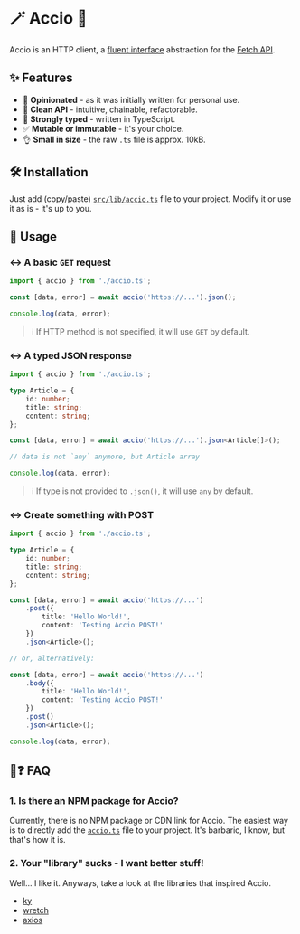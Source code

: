 # 🪄 Accio 🔗

Accio is an HTTP client, a [fluent interface](https://en.wikipedia.org/wiki/Fluent_interface#JavaScript) abstraction for the [Fetch API](https://developer.mozilla.org/en-US/docs/Web/API/Fetch_API).

## ✨ Features

- 🧐 **Opinionated** - as it was initially written for personal use.
- 🔗 **Clean API** - intuitive, chainable, refactorable.
- 💪 **Strongly typed** - written in TypeScript.
- ✅ **Mutable or immutable** - it's your choice.
- 👌 **Small in size** - the raw `.ts` file is approx. 10kB.

## 🛠️ Installation

Just add (copy/paste) [`src/lib/accio.ts`](https://github.com/TheRuky/accio/blob/main/src/lib/accio.ts) file to your project. Modify it or use it as is - it's up to you.

## 🚀 Usage

### ↔️ A basic `GET` request

```ts
import { accio } from './accio.ts';

const [data, error] = await accio('https://...').json();

console.log(data, error);
```

> ℹ️ If HTTP method is not specified, it will use `GET` by default.

### ↔️ A typed JSON response

```ts
import { accio } from './accio.ts';

type Article = {
	id: number;
	title: string;
	content: string;
};

const [data, error] = await accio('https://...').json<Article[]>();

// data is not `any` anymore, but Article array

console.log(data, error);
```

> ℹ️ If type is not provided to `.json()`, it will use `any` by default.

### ↔️ Create something with POST

```ts
import { accio } from './accio.ts';

type Article = {
	id: number;
	title: string;
	content: string;
};

const [data, error] = await accio('https://...')
	.post({
		title: 'Hello World!',
		content: 'Testing Accio POST!'
	})
	.json<Article>();

// or, alternatively:

const [data, error] = await accio('https://...')
	.body({
		title: 'Hello World!',
		content: 'Testing Accio POST!'
	})
	.post()
	.json<Article>();

console.log(data, error);
```

## 🤨❓ FAQ

### 1. Is there an NPM package for Accio?

Currently, there is no NPM package or CDN link for Accio. The easiest way is to directly add the [`accio.ts`](<(https://github.com/TheRuky/accio/blob/main/src/lib/accio.ts)>) file to your project. It's barbaric, I know, but that's how it is.

### 2. Your "library" sucks - I want better stuff!

Well... I like it. Anyways, take a look at the libraries that inspired Accio.

- [ky](https://github.com/sindresorhus/ky)
- [wretch](https://github.com/elbywan/wretch)
- [axios](https://github.com/axios/axios)
